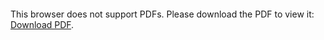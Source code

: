 <object data="christ-in-song/CIS1908pdfs/083.pdf" type="application/pdf" width="100%" height="1024px">
    <embed src="christ-in-song/CIS1908pdfs/083.pdf">
        <p>This browser does not support PDFs. Please download the PDF to view it: <a href="christ-in-song/CIS1908pdfs/083.pdf">Download PDF</a>.</p>
    </embed>
</object>
